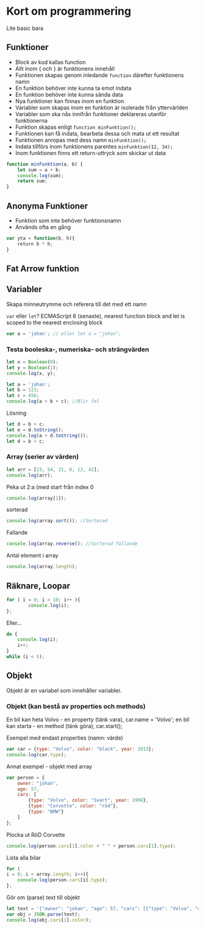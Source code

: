 # Kort om programmering
Lite basic bara

## Funktioner
* Block av kod kallas function
* Allt inom { och } är funktionens innehåll
* Funktionen skapas genom inledande ```function``` därefter funktionens namn
* En funktion behöver inte kunna ta emot indata
* En funktion behöver inte kunna sända data
* Nya funktioner kan finnas inom en funktion
* Variabler som skapas inom en funktion är isolerade från yttervärlden
* Variabler som ska nås innifrån funktioner deklareras utanför funktionerna
* Funktion skapas enligt
```function minFunktion();```
* Funktionen kan få indata, bearbeta dessa och mata ut ett resultat
* Funktionen anropas med dess namn
```minFunktion();```
* Indata tillförs inom funktionens parentes
```minFunktion(12, 34);```
* Inom funktionen finns ett return-uttryck som skickar ut data
```javascript
function minFunktion(a, b) {
    let sum = a + b;
    console.log(sum);
    return sum;
}
```
## Anonyma Funktioner

* Funktion som inte behöver funktionsnamn
* Används ofta en gång

```JavaScript
var yta = function(b, h){
    return b * h;
}
```

## Fat Arrow funktion




## Variabler

Skapa minneutrymme och referera till det med ett namn 

```var``` eller ```let```? ECMAScript 6 (senaste), nearest function block and let is scoped to the nearest enclosing block

```javascript
var a = 'johan'; // eller let a = "johan";
```

### Testa booleska-, numeriska- och strängvärden
```javascript
let x = Boolean(0);
let y = Boolean(1);
console.log(x, y);
```
```javascript
let a = 'johan';
let b = 123;
let c = 456;
console.log(a + b + c); //Blir fel
```
Lösning
```javascript
let d = b + c;
let e = d.toString();
console.log(a + d.toString());
let d = b + c;
```

### Array (serier av värden)
```javascript
let arr = [23, 54, 21, 8, 12, 42];
console.log(arr);
```
Peka ut 2:a (med start från index 0
```javascript
console.log(array[1]);
```
sorterad
```javascript
console.log(array.sort()); //Sorterad
```
Fallande
```javascript
console.log(array.reverse(); //Sorterad fallande
```

Antal element i array
```javascript
console.log(array.length);
```

## Räknare, Loopar
```Javascript
for ( i = 0; i < 10; i++ ){
        console.log(i);
};
```
Eller...
```Javascript
do {
    console.log(i);
    i++;
}
while (i < 5);
```

## Objekt
Objekt är en variabel som innehåller variabler. 

### Objekt (kan bestå av properties och methods)
En bil kan heta Volvo - en property (tänk vara), car.name = 'Volvo';
en bil kan starta - en method (tänk göra), car.start();

Exempel med endast properties (namn: värde)
```javascript
var car = {type: "Volvo", color: "black", year: 2013};
console.log(car.type);
```

Annat exempel - objekt med array
```javascript
var person = {
    owner: "johan", 
    age: 57, 
    cars: [
        {type: "Volvo", color: "Svart", year: 1998}, 
        {type: "Corvette", color: "röd"}, 
        {type: "BMW"}
    ]
};
```
Plocka ut RöD Corvette
```javascript
console.log(person.cars[1].color + " " + person.cars[1].type);
```
Lista alla bilar
```javascript
for (
i = 0; i < array.length; i++){
    console.log(person.cars[i].type);
};
```
Gör om (parse) text till objekt
```javascript
let text = '{"owner": "johan", "age": 57, "cars": [{"type": "Volvo", "color": "Svart", "year": 1998}, {"type": "Corvette", "color": "röd"}, {"type": "BMW"}]}';
var obj = JSON.parse(text); 
console.log(obj.cars[1].color);
```
